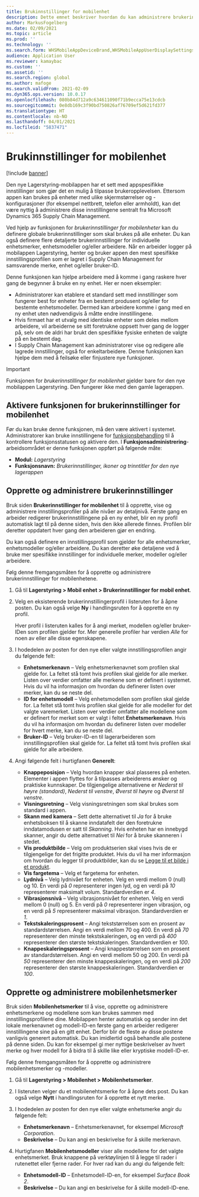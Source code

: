 ```yaml
---
title: Brukinnstillinger for mobilenhet
description: Dette emnet beskriver hvordan du kan administrere brukerinnstillinger for mobilenhet for lagerarbeidere.
author: MarkusFogelberg
ms.date: 02/09/2021
ms.topic: article
ms.prod: ''
ms.technology: ''
ms.search.form: WHSMobileAppDeviceBrand,WHSMobileAppUserDisplaySettings
audience: Application User
ms.reviewer: kamaybac
ms.custom: ''
ms.assetid: ''
ms.search.region: global
ms.author: mafoge
ms.search.validFrom: 2021-02-09
ms.dyn365.ops.version: 10.0.17
ms.openlocfilehash: 080b84d712a9c634611090f71b9ecca75e13cdcb
ms.sourcegitcommit: 0e8db169c3f90bd750826af76709ef5d621fd377
ms.translationtype: HT
ms.contentlocale: nb-NO
ms.lasthandoff: 04/01/2021
ms.locfileid: "5837471"
---
```

# <a name="mobile-device-user-settings"></a>Brukinnstillinger for mobilenhet

[!include [banner](../../includes/banner.md)]

Den nye Lagerstyring-mobilappen har et sett med appspesifikke innstillinger som gjør det en mulig å tilpasse brukeropplevelsen. Ettersom appen kan brukes på enheter med ulike skjermstørrelser og -konfigurasjoner (for eksempel nettbrett, telefon eller armholdt), kan det være nyttig å administrere disse innstillingene sentralt fra Microsoft Dynamics 365 Supply Chain Management.

Ved hjelp av funksjonen for *brukerinnstillinger for mobilenheter* kan du definere globale brukerinnstillinger som skal brukes på alle enheter. Du kan også definere flere detaljerte brukerinnstillinger for individuelle enhetsmerker, enhetsmodeller og/eller arbeidere. Når en arbeider logger på mobilappen Lagerstyring, henter og bruker appen den mest spesifikke innstillingsprofilen som er lagret i Supply Chain Management for samsvarende merke, enhet og/eller bruker-ID.

Denne funksjonen kan hjelpe arbeidere med å komme i gang raskere hver gang de begynner å bruke en ny enhet. Her er noen eksempler:

- Administratorer kan etablere et standard sett med innstillinger som fungerer best for enheter fra en bestemt produsent og/eller for bestemte enhetsmodeller. Dermed kan arbeidere komme i gang med en ny enhet uten nødvendigvis å måtte endre innstillingene.
- Hvis firmaet har et utvalg med identiske enheter som deles mellom arbeidere, vil arbeiderne se sitt foretrukne oppsett hver gang de logger på, selv om de aldri har brukt den spesifikke fysiske enheten de valgte på en bestemt dag.
- I Supply Chain Management kan administratorer vise og redigere alle lagrede innstillinger, også for enkeltarbeidere. Denne funksjonen kan hjelpe dem med å feilsøke eller finjustere nye funksjoner.

> [!IMPORTANT]
> Funksjonen for *brukerinnstillinger for mobilenhet* gjelder bare for den nye mobilappen Lagerstyring. Den fungerer ikke med den gamle lagerappen.

## <a name="turn-on-the-mobile-device-user-settings-feature"></a>Aktivere funksjonen for brukerinnstillinger for mobilenhet

Før du kan bruke denne funksjonen, må den være aktivert i systemet. Administratorer kan bruke innstillingene for [funksjonsbehandling](../../fin-ops-core/fin-ops/get-started/feature-management/feature-management-overview.md) til å kontrollere funksjonsstatusen og aktivere den. I **Funksjonsadministrering**-arbeidsområdet er denne funksjonen oppført på følgende måte:

- **Modul:** *Lagerstyring*
- **Funksjonsnavn:** *Brukerinnstillinger, ikoner og trinntitler for den nye lagerappen*

## <a name="create-and-manage-user-settings"></a>Opprette og administrere brukerinnstillinger

Bruk siden **Brukerinnstillinger for mobilenhet** til å opprette, vise og administrere innstillingsprofiler på alle nivåer av detaljnivå. Første gang en arbeider redigerer brukerinnstillingene på en ny enhet, blir en ny profil automatisk lagt til på denne siden, hvis den ikke allerede finnes. Profilen blir deretter oppdatert hver gang den arbeideren gjør en endring.

Du kan også definere en innstillingsprofil som gjelder for alle enhetsmerker, enhetsmodeller og/eller arbeidere. Du kan deretter øke detaljene ved å bruke mer spesifikke innstillinger for individuelle merker, modeller og/eller arbeidere.

Følg denne fremgangsmåten for å opprette og administrere brukerinnstillinger for mobilenhetene.

1. Gå til **Lagerstyring \> Mobil enhet \> Brukerinnstillinger for mobil enhet**.
1. Velg en eksisterende brukerinnstillingerprofil i listeruten for å åpne posten. Du kan også velge **Ny** i handlingsruten for å opprette en ny profil.

    Hver profil i listeruten kalles for å angi merket, modellen og/eller bruker-IDen som profilen gjelder for. Mer generelle profiler har verdien *Alle* for noen av eller alle disse egenskapene.

1. I hodedelen av posten for den nye eller valgte innstillingsprofilen angir du følgende felt:

    - **Enhetsmerkenavn** – Velg enhetsmerkenavnet som profilen skal gjelde for. La feltet stå tomt hvis profilen skal gjelde for alle merker. Listen over verdier omfatter alle merkene som er definert i systemet. Hvis du vil ha informasjon om hvordan du definerer listen over merker, kan du se neste del.
    - **ID for enhetsmodell** – Velg enhetsmodellen som profilen skal gjelde for. La feltet stå tomt hvis profilen skal gjelde for alle modeller for det valgte varemerket. Listen over verdier omfatter alle modellene som er definert for merket som er valgt i feltet **Enhetsmerkenavn**. Hvis du vil ha informasjon om hvordan du definerer listen over modeller for hvert merke, kan du se neste del.
    - **Bruker-ID** – Velg bruker-ID-en til lagerarbeideren som innstillingsprofilen skal gjelde for. La feltet stå tomt hvis profilen skal gjelde for alle arbeidere.

1. Angi følgende felt i hurtigfanen **Generelt**:

    - **Knappeposisjon** – Velg hvordan knapper skal plasseres på enheten. Elementer i appen flyttes for å tilpasses arbeiderens ønsker og praktiske kunnskaper. De tilgjengelige alternativene er *Nederst til høyre (standard)*, *Nederst til venstre*, *Øverst til høyre* og *Øverst til venstre*.
    - **Visningsretning** – Velg visningsretningen som skal brukes som standard i appen.
    - **Skann med kamera** – Sett dette alternativet til *Ja* for å bruke enhetsboksen til å skanne inndatafelt der den foretrukne inndatamodusen er satt til *Skanning*. Hvis enheten har en innebygd skanner, angir du dette alternativet til *Nei* for å bruke skanneren i stedet.
    - **Vis produktbilde** – Velg om produktserien skal vises hvis de er tilgjengelige for det frigitte produktet. Hvis du vil ha mer informasjon om hvordan du legger til produktbilder, kan du se [Legge til et bilde i et produkt](../pim/tasks/add-image-product.md).
    - **Vis fargetema** – Velg et fargetema for enheten.
    - **Lydnivå** – Velg lydnivået for enheten. Velg en verdi mellom 0 (null) og 10. En verdi på *0* representerer ingen lyd, og en verdi på *10* representerer maksimalt volum. Standardverdien er *4*.
    - **Vibrasjonsnivå** – Velg vibrasjonsnivået for enheten. Velg en verdi mellom 0 (null) og 5. En verdi på *0* representerer ingen vibrasjon, og en verdi på *5* representerer maksimal vibrasjon. Standardverdien er *1*.
    - **Tekstskaleringsprosent** – Angi tekststørrelsen som en prosent av standardstørrelsen. Angi en verdi mellom 70 og 400. En verdi på *70* representerer den minste tekstskaleringen, og en verdi på *400* representerer den største tekstskaleringen. Standardverdien er *100*.
    - **Knappeskaleringsprosent** – Angi knappestørrelsen som en prosent av standardstørrelsen. Angi en verdi mellom 50 og 200. En verdi på *50* representerer den minste knappeskaleringen, og en verdi på *200* representerer den største knappeskaleringen. Standardverdien er *100*.

## <a name="create-and-manage-mobile-device-brands"></a>Opprette og administrere mobilenhetsmerker

Bruk siden **Mobilenhetsmerker** til å vise, opprette og administrere enhetsmerkene og modellene som kan brukes sammen med innstillingsprofilene dine. Mobilappen henter automatisk og sender inn det lokale merkenavnet og modell-ID-en første gang en arbeider redigerer innstillingene sine på en gitt enhet. Derfor blir de fleste av disse postene vanligvis generert automatisk. Du kan imidlertid også behandle alle postene på denne siden. Du kan for eksempel gi mer nyttige beskrivelser av hvert merke og hver modell for å bidra til å skille like eller kryptiske modell-ID-er.

Følg denne fremgangsmåten for å opprette og administrere mobilenhetsmerker og -modeller.

1. Gå til **Lagerstyring \> Mobilenhet \> Mobilenhetsmerker**.
1. I listeruten velger du et mobilenehtsmerke for å åpne dets post. Du kan også velge **Nytt** i handlingsruten for å opprette et nytt merke.
1. I hodedelen av posten for den nye eller valgte enhetsmerke angir du følgende felt:

    - **Enhetsmerkenavn** – Enhetsmerkenavnet, for eksempel *Microsoft Corporation*.
    - **Beskrivelse** – Du kan angi en beskrivelse for å skille merkenavn.

1. Hurtigfanen **Mobilenhetsmodeller** viser alle modellene for det valgte enhetsmerket. Bruk knappene på verktøylinjen til å legge til rader i rutenettet eller fjerne rader. For hver rad kan du angi du følgende felt:

    - **Enhetsmodell-ID** – Enhetsmodell-ID-en, for eksempel *Surface Book 2*.
    - **Beskrivelse** – Du kan angi en beskrivelse for å skille modell-ID-ene.
